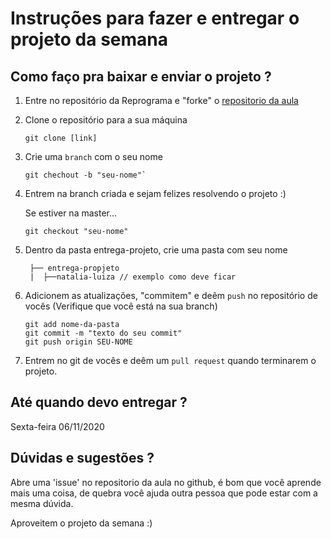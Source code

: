 
# Instruções para fazer e entregar o projeto da semana

## Como faço pra baixar e enviar o projeto ?

1. Entre no repositório da Reprograma e "forke" o [repositorio da aula](https://github.com/reprograma/On8-projeto-III)

2. Clone o repositório para a sua máquina

   ```
   git clone [link]
   ```

3. Crie uma `branch` com o seu nome

   ```
   git chechout -b "seu-nome"`
   ```

4. Entrem na branch criada e sejam felizes resolvendo o projeto :)

   Se estiver na master...

   ```
   git checkout "seu-nome"
   ```

5. Dentro da pasta entrega-projeto, crie uma pasta com seu nome 
   ```
    ├── entrega-propjeto
    |  ├──natalia-luiza // exemplo como deve ficar
   ```

6. Adicionem as atualizações, "commitem" e deêm `push` no repositório de vocês
   (Verifique que você está na sua branch)

   ```
   git add nome-da-pasta 
   git commit -m "texto do seu commit"
   git push origin SEU-NOME
   ```

7. Entrem no git de vocês e deêm um `pull request` quando terminarem o projeto.

## Até quando devo entregar ?

Sexta-feira 06/11/2020

## Dúvidas e sugestões ?

Abre uma 'issue' no repositorio da aula no github, é bom que você aprende mais uma coisa,  de quebra você ajuda outra pessoa que pode estar com a mesma dúvida. 

Aproveitem o projeto da semana :)

